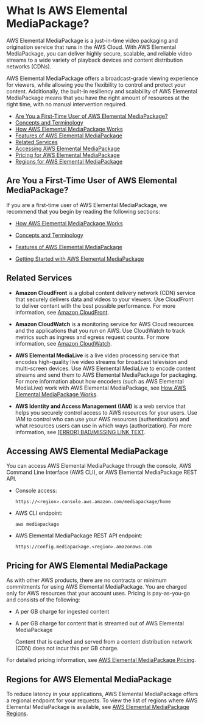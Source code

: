 # What Is AWS Elemental MediaPackage?<a name="what-is"></a>

AWS Elemental MediaPackage is a just\-in\-time video packaging and origination service that runs in the AWS Cloud\. With AWS Elemental MediaPackage, you can deliver highly secure, scalable, and reliable video streams to a wide variety of playback devices and content distribution networks \(CDNs\)\. 

AWS Elemental MediaPackage offers a broadcast\-grade viewing experience for viewers, while allowing you the flexibility to control and protect your content\. Additionally, the built\-in resiliency and scalability of AWS Elemental MediaPackage means that you have the right amount of resources at the right time, with no manual intervention required\.


+ [Are You a First\-Time User of AWS Elemental MediaPackage?](#first-time-user)
+ [Concepts and Terminology](what-is-terms.md)
+ [How AWS Elemental MediaPackage Works](what-is-flow.md)
+ [Features of AWS Elemental MediaPackage](what-is-features.md)
+ [Related Services](#related-services)
+ [Accessing AWS Elemental MediaPackage](#accessing-emp)
+ [Pricing for AWS Elemental MediaPackage](#pricing-for-emp)
+ [Regions for AWS Elemental MediaPackage](#regions-and-endpoints)

## Are You a First\-Time User of AWS Elemental MediaPackage?<a name="first-time-user"></a>

If you are a first\-time user of AWS Elemental MediaPackage, we recommend that you begin by reading the following sections:

+ [How AWS Elemental MediaPackage Works](what-is-flow.md)

+ [Concepts and Terminology](what-is-terms.md)

+ [Features of AWS Elemental MediaPackage](what-is-features.md)

+ [Getting Started with AWS Elemental MediaPackage](getting-started.md)

## Related Services<a name="related-services"></a>

+ **Amazon CloudFront** is a global content delivery network \(CDN\) service that securely delivers data and videos to your viewers\. Use CloudFront to deliver content with the best possible performance\. For more information, see [Amazon CloudFront](https://aws.amazon.com/cloudfront/)\.

+ **Amazon CloudWatch** is a monitoring service for AWS Cloud resources and the applications that you run on AWS\. Use CloudWatch to track metrics such as ingress and egress request counts\. For more information, see [Amazon CloudWatch](https://aws.amazon.com/cloudwatch/)\.

+ **AWS Elemental MediaLive** is a live video processing service that encodes high\-quality live video streams for broadcast television and multi\-screen devices\. Use AWS Elemental MediaLive to encode content streams and send them to AWS Elemental MediaPackage for packaging\. For more information about how encoders \(such as AWS Elemental MediaLive\) work with AWS Elemental MediaPackage, see [How AWS Elemental MediaPackage Works](what-is-flow.md)\.

+ **AWS Identity and Access Management \(IAM\)** is a web service that helps you securely control access to AWS resources for your users\. Use IAM to control who can use your AWS resources \(authentication\) and what resources users can use in which ways \(authorization\)\. For more information, see [[ERROR] BAD/MISSING LINK TEXT](setting-up.md)\.

## Accessing AWS Elemental MediaPackage<a name="accessing-emp"></a>

You can access AWS Elemental MediaPackage through the console, AWS Command Line Interface \(AWS CLI\), or AWS Elemental MediaPackage REST API\. 

+ Console access: 

  ```
  https://<region>.console.aws.amazon.com/mediapackage/home
  ```

+ AWS CLI endpoint: 

  ```
  aws mediapackage
  ```

+ AWS Elemental MediaPackage REST API endpoint: 

  ```
  https://config.mediapackage.<region>.amazonaws.com 
  ```

## Pricing for AWS Elemental MediaPackage<a name="pricing-for-emp"></a>

As with other AWS products, there are no contracts or minimum commitments for using AWS Elemental MediaPackage\. You are charged only for AWS resources that your account uses\. Pricing is pay\-as\-you\-go and consists of the following:

+ A per GB charge for ingested content

+ A per GB charge for content that is streamed out of AWS Elemental MediaPackage

  Content that is cached and served from a content distribution network \(CDN\) does not incur this per GB charge\.

For detailed pricing information, see [AWS Elemental MediaPackage Pricing](https://aws.amazon.com/mediapackage/pricing/)\.

## Regions for AWS Elemental MediaPackage<a name="regions-and-endpoints"></a>

To reduce latency in your applications, AWS Elemental MediaPackage offers a regional endpoint for your requests\. To view the list of regions where AWS Elemental MediaPackage is available, see [AWS Elemental MediaPackage Regions](https://docs.aws.amazon.com/general/latest/gr/rande.html#mediapackage_region)\.